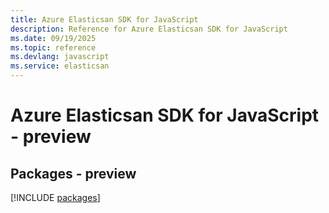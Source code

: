 ```yaml
---
title: Azure Elasticsan SDK for JavaScript
description: Reference for Azure Elasticsan SDK for JavaScript
ms.date: 09/19/2025
ms.topic: reference
ms.devlang: javascript
ms.service: elasticsan
---
```

# Azure Elasticsan SDK for JavaScript - preview
## Packages - preview
[!INCLUDE [packages](elasticsan-index.md)]